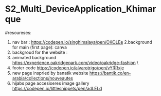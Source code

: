 # S2_Multi_DeviceApplication_Khimarque
#resoureses:
1. nav bar : https://codepen.io/singhimalaya/pen/OKOLEe
2.background for main (first page): canva 
3. backgroud for the website :
4. animated background https://experience.oakridgepark.com/video/oakridge-fashion \
5. footer code https://codepen.io/alvarotrigo/pen/vYRRxje 
6. new page inspried by banatik website https://bantik.co/en-arabia/collections/nouveautes 
7. hijabs page accesioeres image gallery https://codepen.io/littlesnippets/pen/adLELd